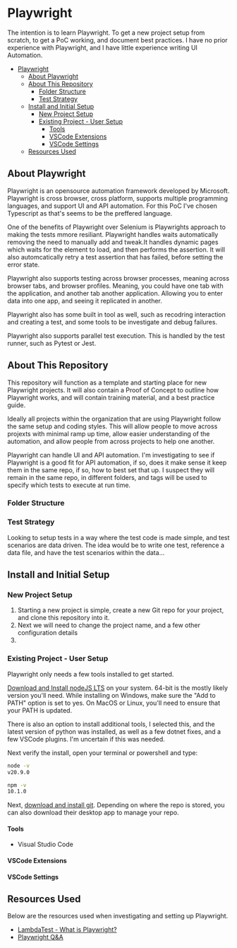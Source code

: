 # Playwright
The intention is to learn Playwright. To get a new project setup from scratch, to get a PoC working, and document best practices. I have no prior experience with Playwright, and I have little experience writing UI Automation.

- [Playwright](#playwright)
  - [About Playwright](#about-playwright)
  - [About This Repository](#about-this-repository)
    - [Folder Structure](#folder-structure)
    - [Test Strategy](#test-strategy)
  - [Install and Initial Setup](#install-and-initial-setup)
    - [New Project Setup](#new-project-setup)
    - [Existing Project - User Setup](#existing-project---user-setup)
      - [Tools](#tools)
      - [VSCode Extensions](#vscode-extensions)
      - [VSCode Settings](#vscode-settings)
  - [Resources Used](#resources-used)

## About Playwright
Playwright is an opensource automation framework developed by Microsoft. Playwright is cross browser, cross platform, supports multiple programming languages, and support UI and API automation. For this PoC I've chosen Typescript as that's seems to be the preffered language.

One of the benefits of Playwright over Selenium is Playwrights approach to making the tests mmore resiliant. Playwright handles waits automatically removing the need to manually add and tweak.It handles dynamic pages which waits for the element to load, and then performs the assertion. It will also automcatically retry a test assertion that has failed, before setting the error state.

Playwright also supports testing across browser processes, meaning across browser tabs, and browser profiles. Meaning, you could have one tab with the application, and another tab another application. Allowing you to enter data into one app, and seeing it replicated in another.

Playwright also has some built in tool as well, such as recodring interaction and creating a test, and some tools to be investigate and debug failures.

Playwright also supports parallel test execution. This is handled by the test runner, such as Pytest or Jest.

## About This Repository
This repository will function as a template and starting place for new Playwright projects. It will also contain a Proof of Concept to outline how Playwright works, and will contain training material, and a best practice guide. 

Ideally all projects within the organization that are using Playwright follow the same setup and coding styles. This will allow people to move across projexts with minimal ramp up time, allow easier understanding of the automation, and allow people from across projects to help one another.

Playwright can handle UI and API automation. I'm investigating to see if Playwright is a good fit for API automation, if so, does it make sense it keep them in the same repo, if so, how to best set that up. I suspect they will remain in the same repo, in different folders, and tags will be used to specify which tests to execute at run time.

### Folder Structure

### Test Strategy
Looking to setup tests in a way where the test code is made simple, and test scenarios are data driven. The idea would be to write one test, reference a data file, and have the test scenarios within the data...

## Install and Initial Setup
### New Project Setup
1. Starting a new project is simple, create a new Git repo for your project, and clone this repository into it. 
2. Next we will need to change the project name, and a few other configuration details
3.   

### Existing Project - User Setup
Playwright only needs a few tools installed to get started.

[Download and Install nodeJS LTS](https://nodejs.org/en/download) on your system. 64-bit is the mostly likely version you'll need. While installing on Windows, make sure the "Add to PATH" option is set to yes. On MacOS or Linux, you'll need to ensure that your PATH is updated. 

There is also an option to install additional tools, I selected this, and the latest version of python was installed, as well as a few dotnet fixes, and a few VSCode plugins. I'm uncertain if this was needed.

Next verify the install, open your terminal or powershell and type:

```bash
node -v
v20.9.0
```

```bash
npm -v
10.1.0
```

Next, [download and install git](https://git-scm.com/book/en/v2/Getting-Started-Installing-Git). Depending on where the repo is stored, you can also download their desktop app to manage your repo.

#### Tools
* Visual Studio Code

#### VSCode Extensions


#### VSCode Settings

## Resources Used
Below are the resources used when investigating and setting up Playwright.
* [LambdaTest - What is Playwright?](https://www.lambdatest.com/playwright)
* [Playwright Q&A](https://applitools.com/blog/top-playwright-questions-answered/)